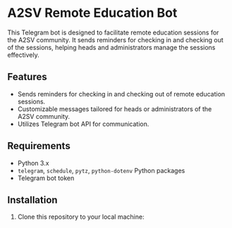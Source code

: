 # A2SV Remote Education Bot

This Telegram bot is designed to facilitate remote education sessions for the A2SV community. It sends reminders for checking in and checking out of the sessions, helping heads and administrators manage the sessions effectively.

## Features

- Sends reminders for checking in and checking out of remote education sessions.
- Customizable messages tailored for heads or administrators of the A2SV community.
- Utilizes Telegram bot API for communication.

## Requirements

- Python 3.x
- `telegram`, `schedule`, `pytz`, `python-dotenv` Python packages
- Telegram bot token

## Installation

1. Clone this repository to your local machine:

